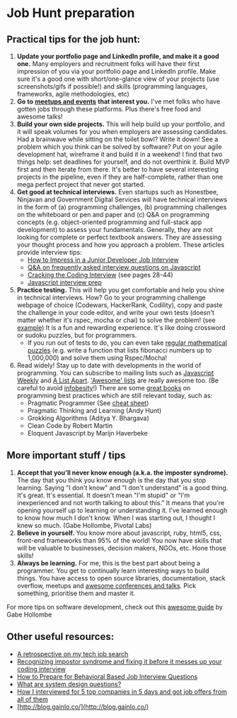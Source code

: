 # Job Hunt preparation

## Practical tips for the job hunt:

1. **Update your portfolio page and LinkedIn profile, and make it a good one.** Many employers and recruitment folks will have their first impression of you via your portfolio page and LinkedIn profile. Make sure it's a good one with short/one-glance view of your projects \(use screenshots/gifs if possible!\) and skills \(programming languages, frameworks, agile methodologies, etc\)
2. **Go to** [**meetups and events**](https://webuild.sg/) **that interest you.** I've met folks who have gotten jobs through these platforms. Plus there's free food and awesome talks!
3. **Build your own side projects.** This will help build up your portfolio, and it will speak volumes for you when employers are assessing candidates. Had a brainwave while sitting on the toilet bowl? Write it down! See a problem which you think can be solved by software? Put on your agile development hat, wireframe it and build it in a weekend! I find that two things help: set deadlines for yourself, and do not overthink it. Build MVP first and then iterate from there. It's better to have several interesting projects in the pipeline, even if they are half-complete, rather than one mega perfect project that never got started.
4. **Get good at technical interviews.** Even startups such as Honestbee, Ninjavan and Government Digital Services will have technical interviews in the form of \(a\) programming challenges, \(b\) programming challenges on the whiteboard or pen and paper and \(c\) Q&A on programming concepts \(e.g. object-oriented programming and full-stack app development\) to assess your fundamentals. Generally, they are not looking for complete or perfect textbook answers. They are assessing your thought process and how you approach a problem. These articles provide interview tips:
   * [How to Impress in a Junior Developer Job Interview](https://medium.com/@CodementorIO/how-to-impress-in-a-junior-developer-job-interview-2d2fb325a66c#.2mskcv53j)
   * [Q&A on frequently asked interview questions on Javascript](https://github.com/ggomaeng/awesome-js)
   * [Cracking the Coding Interview](https://robot.bolink.org/ebooks/Cracking%20the%20Coding%20Interview%20-%20150%20Programming%20Interview%20Questions%20and%20Solutions%204e%20Small.pdf) \(see pages 28-44\)
   * [Javascript interview prep](https://github.com/ajzawawi/js-interview-prep)
5. **Practice testing.** This will help you get comfortable and help you shine in technical interviews. How? Go to your programming challenge webpage of choice \(Codewars, HackerRank, Codility\), copy and paste the challenge in your code editor, and write your own tests \(doesn't matter whether it's rspec, mocha or chai\) to solve the problem! \(see [example](https://github.com/davified/recursion-practice)\) It is a fun and rewarding experience. It's like doing crossword or sudoku puzzles, but for programmers.
   * If you run out of tests to do, you can even take [regular mathematical puzzles](https://projecteuler.net/) \(e.g. write a function that lists fibonacci numbers up to 1,000,000\) and solve them using Rspec/Mocha!
6. Read widely! Stay up to date with developments in the world of programming. You can subscribe to mailing lists such as [Javascript Weekly](http://javascriptweekly.com/) and [A List Apart](http://alistapart.com/). ['Awesome' lists](https://github.com/detailyang/awesome-cheatsheet) are really awesome too. \(Be careful to avoid [infobesity](https://en.wikipedia.org/wiki/Information_overload)!\) There are some [great books](http://bit.ly/2eP0swQ) on programming best practices which are still relevant today, such as:
   * Pragmatic Programmer \(See [cheat sheet](https://pragprog.com/the-pragmatic-programmer/extracts/tips)\)
   * Pragmatic Thinking and Learning \(Andy Hunt\) 
   * Grokking Algorithms \(Aditya Y. Bhargava\)
   * Clean Code by Robert Martin
   * Eloquent Javascript by Marijn Haverbeke

## More important stuff / tips

1. **Accept that you'll never know enough \(a.k.a. the imposter syndrome\).** The day that you think you know enough is the day that you stop learning. Saying "I don't know" and "I don't understand" is a good thing. It's great. It's essential. It doesn't mean "I'm stupid" or "I'm inexperienced and not worth talking to about this." It means that you're opening yourself up to learning or understanding it. I've learned enough to know how much I don't know. When I was starting out, I thought I knew so much. \(Gabe Hollombe, Pivotal Labs\)
2. **Believe in yourself.** You know more about javascript, ruby, html5, css, front-end frameworks than 95% of the world! You now have skills that will be valuable to businesses, decision makers, NGOs, etc. Hone those skills!
3. **Always be learning.** For me, this is the best part about being a programmer. You get to continually learn interesting ways to build things. You have access to open source libraries, documentation, stack overflow, meetups and [awesome conferences and talks](https://engineers.sg/). Pick something, prioritise them and master it.

For more tips on software development, check out this [awesome guide](https://docs.google.com/document/d/1tMgtfyHz31x2Mtnp9TvlpE2V1S8iQ32nNx-NxJIIpkI/edit) by Gabe Hollombe

## Other useful resources:

* [A retrospective on my tech job search](https://blog.safia.rocks/post/170800851750)
* [Recognizing impostor syndrome and fixing it before it messes up your coding interview](https://dev.to/interviewcake/recognizing-impostor-syndrome-and-fixing-it-before-it-messes-up-your-coding-interview-2j12)
* [How to Prepare for Behavioral Based Job Interview Questions](https://www.thebalancecareers.com/behavioral-job-interview-questions-2059620)
* [What are system design questions?](https://www.hiredintech.com/classrooms/system-design/lesson/52)
* [How I interviewed for 5 top companies in 5 days and got job offers from all of them](https://www.techinasia.com/talk/5-companines-5-days-5-offers)
* [http://blog.gainlo.co/](http://blog.gainlo.co/)

